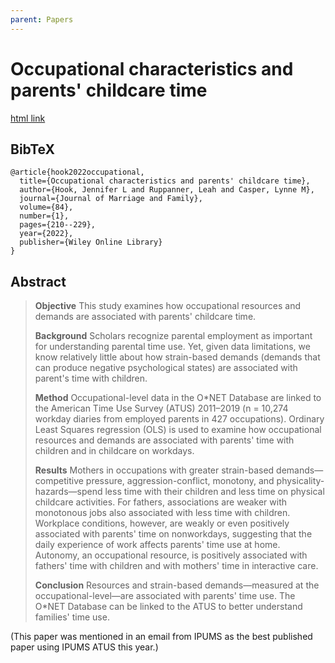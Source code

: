 ```yaml
---
parent: Papers
---
```


# Occupational characteristics and parents' childcare time

[html link](https://onlinelibrary.wiley.com/doi/full/10.1111/jomf.12768)

## BibTeX
```
@article{hook2022occupational,
  title={Occupational characteristics and parents' childcare time},
  author={Hook, Jennifer L and Ruppanner, Leah and Casper, Lynne M},
  journal={Journal of Marriage and Family},
  volume={84},
  number={1},
  pages={210--229},
  year={2022},
  publisher={Wiley Online Library}
}
```

## Abstract

> **Objective**
> This study examines how occupational resources and demands are associated with parents' childcare time.
> 
> **Background**
> Scholars recognize parental employment as important for understanding parental time use. Yet, given data limitations, we know relatively little about how strain-based demands (demands that can produce negative psychological states) are associated with parent's time with children.
> 
> **Method**
> Occupational-level data in the O*NET Database are linked to the American Time Use Survey (ATUS) 2011–2019 (n = 10,274 workday diaries from employed parents in 427 occupations). Ordinary Least Squares regression (OLS) is used to examine how occupational resources and demands are associated with parents' time with children and in childcare on workdays.
> 
> **Results**
> Mothers in occupations with greater strain-based demands—competitive pressure, aggression-conflict, monotony, and physicality-hazards—spend less time with their children and less time on physical childcare activities. For fathers, associations are weaker with monotonous jobs also associated with less time with children. Workplace conditions, however, are weakly or even positively associated with parents' time on nonworkdays, suggesting that the daily experience of work affects parents' time use at home. Autonomy, an occupational resource, is positively associated with fathers' time with children and with mothers' time in interactive care.
> 
> **Conclusion**
> Resources and strain-based demands—measured at the occupational-level—are associated with parents' time use. The O*NET Database can be linked to the ATUS to better understand families' time use.


(This paper was mentioned in an email from IPUMS as the best published paper using IPUMS ATUS this year.)


